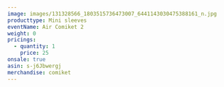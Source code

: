 ```yaml
---
image: images/131328566_1803515736473007_6441143030475388161_n.jpg
producttype: Mini sleeves
eventName: Air Comiket 2
weight: 0
pricings:
  - quantity: 1
    price: 25
onsale: true
asin: s-j6Jbwergj
merchandise: comiket
---
```

